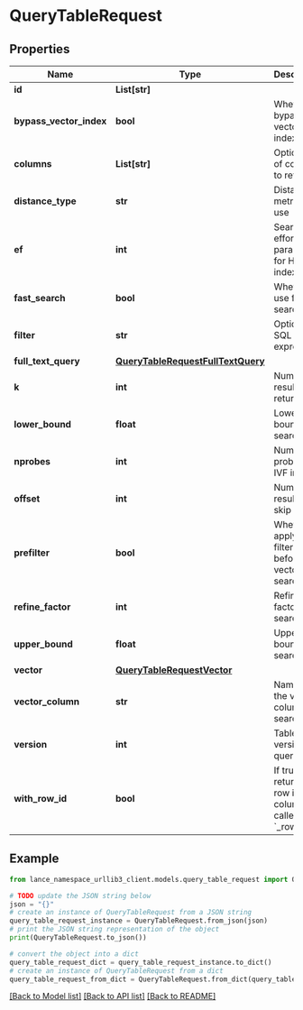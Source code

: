 # QueryTableRequest


## Properties

Name | Type | Description | Notes
------------ | ------------- | ------------- | -------------
**id** | **List[str]** |  | [optional] 
**bypass_vector_index** | **bool** | Whether to bypass vector index | [optional] 
**columns** | **List[str]** | Optional list of columns to return | [optional] 
**distance_type** | **str** | Distance metric to use | [optional] 
**ef** | **int** | Search effort parameter for HNSW index | [optional] 
**fast_search** | **bool** | Whether to use fast search | [optional] 
**filter** | **str** | Optional SQL filter expression | [optional] 
**full_text_query** | [**QueryTableRequestFullTextQuery**](QueryTableRequestFullTextQuery.md) |  | [optional] 
**k** | **int** | Number of results to return | 
**lower_bound** | **float** | Lower bound for search | [optional] 
**nprobes** | **int** | Number of probes for IVF index | [optional] 
**offset** | **int** | Number of results to skip | [optional] 
**prefilter** | **bool** | Whether to apply filtering before vector search | [optional] 
**refine_factor** | **int** | Refine factor for search | [optional] 
**upper_bound** | **float** | Upper bound for search | [optional] 
**vector** | [**QueryTableRequestVector**](QueryTableRequestVector.md) |  | 
**vector_column** | **str** | Name of the vector column to search | [optional] 
**version** | **int** | Table version to query | [optional] 
**with_row_id** | **bool** | If true, return the row id as a column called &#x60;_rowid&#x60; | [optional] 

## Example

```python
from lance_namespace_urllib3_client.models.query_table_request import QueryTableRequest

# TODO update the JSON string below
json = "{}"
# create an instance of QueryTableRequest from a JSON string
query_table_request_instance = QueryTableRequest.from_json(json)
# print the JSON string representation of the object
print(QueryTableRequest.to_json())

# convert the object into a dict
query_table_request_dict = query_table_request_instance.to_dict()
# create an instance of QueryTableRequest from a dict
query_table_request_from_dict = QueryTableRequest.from_dict(query_table_request_dict)
```
[[Back to Model list]](../README.md#documentation-for-models) [[Back to API list]](../README.md#documentation-for-api-endpoints) [[Back to README]](../README.md)


